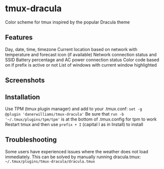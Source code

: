 # tmux-dracula
Color scheme for tmux inspired by the popular Dracula theme

## Features
Day, date, time, timezone
Current location based on network with temperature and forecast icon (if available)
Network connection status and SSID
Battery percentage and AC power connection status
Color code based on if prefix is active or not
List of windows with current window highlighted

## Screenshots

## Installation
Use TPM (tmux plugin manager) and add to your .tmux.conf:
`set -g @plugin 'danerwilliams/tmux-dracula'`
Be sure that `run -b '~/.tmux/plugins/tpm/tpm'` is at the bottom of .tmux.config for tpm to work
Restart tmux and then use `prefix + I` (capital I as in Install) to install

## Troubleshooting
Some users have experienced issues where the weather does not load immediately. This can be solved by manually running dracula.tmux:
`~/.tmux/plugins/tmux-dracula/dracula.tmux`
